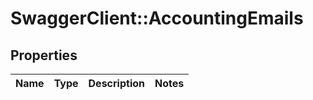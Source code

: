 # SwaggerClient::AccountingEmails

## Properties
Name | Type | Description | Notes
------------ | ------------- | ------------- | -------------


